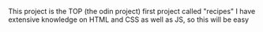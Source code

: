 This project is the TOP (the odin project) first project called "recipes"
I have extensive knowledge on HTML and CSS as well as JS, so this will be easy
